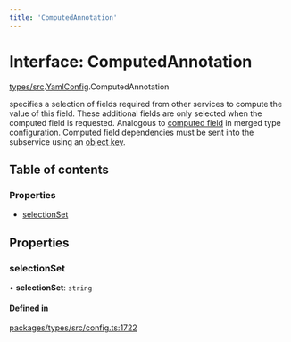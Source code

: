 ```yaml
---
title: 'ComputedAnnotation'
---
```


# Interface: ComputedAnnotation

[types/src](../modules/types_src).[YamlConfig](../modules/types_src.YamlConfig).ComputedAnnotation

specifies a selection of fields required from other services to compute the value of this field.
These additional fields are only selected when the computed field is requested.
Analogous to [computed field](https://www.graphql-tools.com/docs/stitch-type-merging#computed-fields) in merged type configuration.
Computed field dependencies must be sent into the subservice using an [object key](https://www.graphql-tools.com/docs/stitch-directives-sdl#object-keys).

## Table of contents

### Properties

- [selectionSet](types_src.YamlConfig.ComputedAnnotation#selectionset)

## Properties

### selectionSet

• **selectionSet**: `string`

#### Defined in

[packages/types/src/config.ts:1722](https://github.com/Urigo/graphql-mesh/blob/master/packages/types/src/config.ts#L1722)
